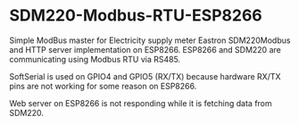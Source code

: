 # SDM220-Modbus-RTU-ESP8266
Simple ModBus master for Electricity supply meter Eastron SDM220Modbus and HTTP server implementation on ESP8266.
ESP8266 and SDM220 are communicating using Modbus RTU via RS485.

SoftSerial is used on GPIO4 and GPIO5 (RX/TX) because hardware RX/TX pins are not working for some reason on ESP8266.

Web server on ESP8266 is not responding while it is fetching data from SDM220.